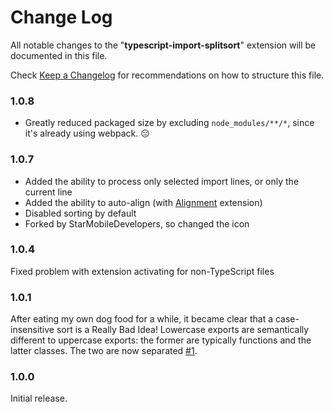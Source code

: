# Change Log
All notable changes to the "**typescript-import-splitsort**" extension will be documented in this file.

Check [Keep a Changelog](http://keepachangelog.com/) for recommendations on how to structure this file.

### 1.0.8

- Greatly reduced packaged size by excluding `node_modules/**/*`, since it's already using webpack. 😑

### 1.0.7

- Added the ability to process only selected import lines, or only the current line
- Added the ability to auto-align (with [Alignment](https://github.com/annsk/vscode-alignment) extension)
- Disabled sorting by default
- Forked by StarMobileDevelopers, so changed the icon

### 1.0.4

Fixed problem with extension activating for non-TypeScript files

### 1.0.1

After eating my own dog food for a while, it became clear that a case-insensitive sort is a Really Bad Idea! Lowercase exports are semantically different to uppercase exports: the former are typically functions and the latter classes. The two are now separated [#1](https://github.com/mflorence99/typescript-import-splitsort/issues/1).

### 1.0.0

Initial release.
